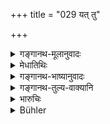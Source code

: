+++
title = "029 यत् तु"

+++

<details><summary>गङ्गानथ-मूलानुवादः</summary>

What is mixed with stupefaction, undiscernible, of the nature of sensual objects, incapable of being reasoned about and uncognisable,—one should recognise as ‘Tamas.’—(29)
</details>

<details><summary>मेधातिथिः</summary>

**मोहो** वैचित्यं युक्तायुक्तविवेकाभावः । **विषय** आत्मा स्वभावो यस्य । 

- <u>ननु</u> चायम् अविषयो ऽन्तरात्मत्वाद् एव । तत् कथं विषयस्वभाव्ः ।

- <u>मोहविषयानुरागात्</u> बुद्धिर् इव एवम् उच्यते । विषयाद् वातीव बुद्धिस् तदात्मिका संपद्यत इति संख्यात्रैगुण्यं न त्व् अन्तर्बहिःसत्त्वानाम् अविशब्दम् । 

- **अप्रतर्क्यं** तदनुमानगोचरम् । **अविज्ञेयम्** अन्तर्बहिःकरणानाम् अगोचर इत्य् अर्थः ॥ १२.२९ ॥
</details>

<details><summary>गङ्गानथ-भाष्यानुवादः</summary>

‘*Stupefaction*’— absent-mindedness, incapability to discriminate between right and wrong.

‘*Of the nature of sensual objects*’—that which has the character of sensual objects.

“The *guṇa of Tamas* is not an *object*, being something *internal*; how, then, can it have the character of the *object*?

This is so described, on account of Delusion being the cause of attachment to objects. That which creates a longing for a thing is said to be of the nature of that thing.

‘*Incapable of being reasoned about*’—beyond Inference. ‘*Unknowable*’—beyond the reach of external as well as internal organs.—(29)
</details>

<details><summary>गङ्गानथ-तुल्य-वाक्यानि</summary>

**(verses 12.27-29)  
**

See Comparative notes for [Verse 12.27].
</details>

<details><summary>भारुचिः</summary>

तमोवृत्तिर् अपि पूर्ववद् विज्ञेया ॥ १२.२९ ॥
</details>

<details><summary>Bühler</summary>

029	What is coupled with delusion, what has the character of an undiscernible mass, what cannot be fathomed by reasoning, what cannot be fully known, one must consider (as the quality of) Darkness.
</details>
